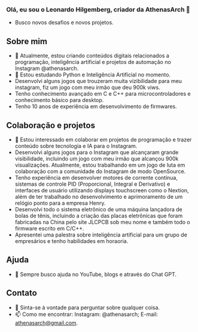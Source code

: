 ### Olá, eu sou o Leonardo Hilgemberg, criador da AthenasArch 👋
- Busco novos desafios e novos projetos.

## Sobre mim
- 🔭 Atualmente, estou criando conteúdos digitais relacionados a programação, inteligência artificial e projetos de automação no Instagram @athenasarch.
- 🌱 Estou estudando Python e Inteligência Artificial no momento.
- Desenvolvi alguns jogos que trouzeram muita vizibilidade para meu instagram, fiz um jogo com meu irmão que deu 900k viws.
- Tenho conhecimento avançado em C e C++ para microcontroladores e conhecimento básico para desktop.
- Tenho 10 anos de experiência em desenvolvimento de firmwares.
## Colaboração e projetos
- 👯 Estou interessado em colaborar em projetos de programação e trazer conteúdo sobre tecnologia e IA para o Instagram.
- Desenvolvi alguns jogos para o Instagram que alcançaram grande visibilidade, incluindo um jogo com meu irmão que alcançou 900k visualizações. Atualmente, estou trabalhando em um jogo de luta em colaboração com a comunidade do Instagram de modo OpenSource.
- Tenho experiência em desenvolver motores de corrente contínua, sistemas de controle PID (Proporcional, Integral e Derivativo) e interfaces de usuário utilizando displays touchscreen como o Nextion, além de ter trabalhado no desenvolvimento e aprimoramento de um relógio ponto para a empresa Henry.
- Desenvolvi todo o sistema eletrônico de uma máquina lançadora de bolas de tênis, incluindo a criação das placas eletrônicas que foram fabricadas na China pelo site JLCPCB sob meu nome e também todo o firmware escrito em C/C++.
- Apresentei uma palestra sobre inteligência artificial para um grupo de empresários e tenho habilidades em horaoria.
## Ajuda
- 🤔 Sempre busco ajuda no YouTube, blogs e através do Chat GPT.
## Contato
- 💬 Sinta-se à vontade para perguntar sobre qualquer coisa.
- 📫 Como me encontrar: Instagram: @athenasarch; E-mail: athenasarch@gmail.com.

<!--
&theme=THEME_NAME
**AthenasArch/AthenasArch** is a ✨ _special_ ✨ repository because its `README.md` (this file) appears on your GitHub profile.



Here are some ideas to get you started:


-->
